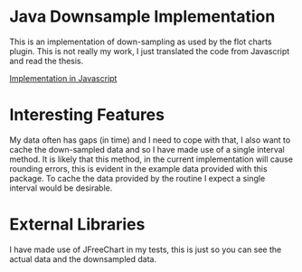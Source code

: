 Java Downsample Implementation
==============================

This is an implementation of down-sampling as used by the flot charts 
plugin. This is not really my work, I just translated the code from 
Javascript and read the thesis.

[Implementation in Javascript](https://github.com/sveinn-steinarsson/flot-downsample)

# Interesting Features

My data often has gaps (in time) and I need to cope with that, I also 
want to cache the down-sampled data and so I have made use of a single 
interval method. It is likely that this method, in the current 
implementation will cause rounding errors, this is evident in the 
example  data provided with this package. To cache the data provided 
by the routine I expect a single interval would be desirable.

# External Libraries

I have made use of JFreeChart in my tests, this is just so you can see 
the actual data and the downsampled data.
